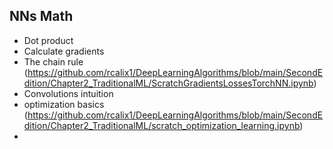 ## NNs Math

* Dot product
* Calculate gradients
* The chain rule (https://github.com/rcalix1/DeepLearningAlgorithms/blob/main/SecondEdition/Chapter2_TraditionalML/ScratchGradientsLossesTorchNN.ipynb)
* Convolutions intuition
* optimization basics (https://github.com/rcalix1/DeepLearningAlgorithms/blob/main/SecondEdition/Chapter2_TraditionalML/scratch_optimization_learning.ipynb)
* 
